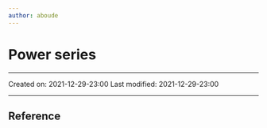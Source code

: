 ```yaml
---
author: aboude
---
```

# Power series
___

Created on: 2021-12-29-23:00
Last modified: 2021-12-29-23:00

___

## Reference